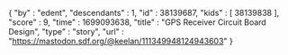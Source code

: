 {
  "by" : "edent",
  "descendants" : 1,
  "id" : 38139687,
  "kids" : [ 38139838 ],
  "score" : 9,
  "time" : 1699093638,
  "title" : "GPS Receiver Circuit Board Design",
  "type" : "story",
  "url" : "https://mastodon.sdf.org/@keelan/111349948124943603"
}
